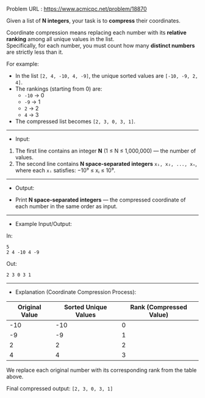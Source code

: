 Problem URL : https://www.acmicpc.net/problem/18870

Given a list of **N integers**, your task is to **compress** their coordinates.

Coordinate compression means replacing each number with its **relative ranking** among all unique values in the list.  
Specifically, for each number, you must count how many **distinct numbers** are strictly less than it.

For example:
- In the list `[2, 4, -10, 4, -9]`, the unique sorted values are `[-10, -9, 2, 4]`.
- The rankings (starting from 0) are:
  - `-10` → 0
  - `-9` → 1
  - `2` → 2
  - `4` → 3
- The compressed list becomes `[2, 3, 0, 3, 1]`.

---
* Input:

1. The first line contains an integer **N** (1 ≤ N ≤ 1,000,000) — the number of values.
2. The second line contains **N space-separated integers** `x₁, x₂, ..., xₙ`,  
   where each `xᵢ` satisfies: −10⁹ ≤ xᵢ ≤ 10⁹.

---
* Output:

- Print **N space-separated integers** — the compressed coordinate of each number in the same order as input.

---
* Example Input/Output:

In:
```
5
2 4 -10 4 -9
```

Out:
```
2 3 0 3 1
```

---
* Explanation (Coordinate Compression Process):

| Original Value | Sorted Unique Values | Rank (Compressed Value) |
|----------------|----------------------|--------------------------|
| -10            | -10                  | 0                        |
| -9             | -9                   | 1                        |
| 2              | 2                    | 2                        |
| 4              | 4                    | 3                        |

We replace each original number with its corresponding rank from the table above.

Final compressed output: `[2, 3, 0, 3, 1]`